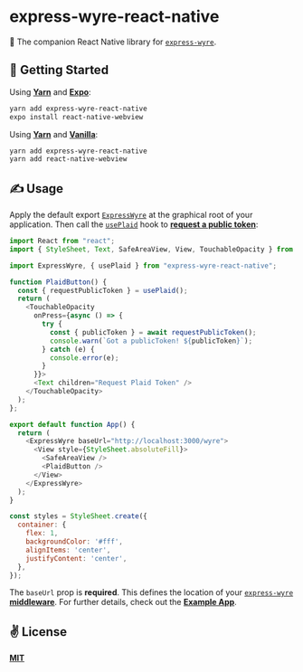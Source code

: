 # express-wyre-react-native
💸 The companion React Native library for [`express-wyre`](https://github.com/cawfree/express-wyre).

## 🚀 Getting Started

Using [**Yarn**](https://yarnpkg.com) and [**Expo**](https://expo.io):

```sh
yarn add express-wyre-react-native
expo install react-native-webview
```

Using [**Yarn**](https://yarnpkg.com) and [**Vanilla**](https://reactnative.dev):

```sh
yarn add express-wyre-react-native
yarn add react-native-webview
```

## ✍️ Usage

Apply the default export [`ExpressWyre`](./src/providers/ExpressWyre.js) at the graphical root of your application. Then call the [`usePlaid`](./src/hooks/usePlaid/js) hook to [**request a public token**](https://docs.sendwyre.com/docs/payment-method-overview):

```javascript
import React from "react";
import { StyleSheet, Text, SafeAreaView, View, TouchableOpacity } from "react-native";

import ExpressWyre, { usePlaid } from "express-wyre-react-native";

function PlaidButton() {
  const { requestPublicToken } = usePlaid();
  return (
    <TouchableOpacity
      onPress={async () => {
        try {
          const { publicToken } = await requestPublicToken();
          console.warn(`Got a publicToken! ${publicToken}`);
        } catch (e) {
          console.error(e);
        }
      }}>
      <Text children="Request Plaid Token" />
    </TouchableOpacity>
  );
};

export default function App() {
  return (
    <ExpressWyre baseUrl="http://localhost:3000/wyre">
      <View style={StyleSheet.absoluteFill}>
        <SafeAreaView />
        <PlaidButton />
      </View>
    </ExpressWyre>
  );
}

const styles = StyleSheet.create({
  container: {
    flex: 1,
    backgroundColor: '#fff',
    alignItems: 'center',
    justifyContent: 'center',
  },
});
```

The `baseUrl` prop is **required**. This defines the location of your [`express-wyre`](https://github.com/cawfree/express-wyre) [**middleware**](https://expressjs.com/en/guide/using-middleware.html). For further details, check out the [**Example App**](./example/App.js).

## ✌️ License
[**MIT**](./LICENSE)
